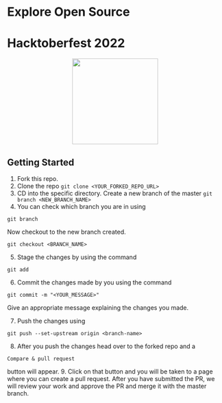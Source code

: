 # Explore Open Source
# Hacktoberfest 2022
<p align="center">
  <img src="https://static.wikia.nocookie.net/shingekinokyojin/images/a/a7/Survey_Corps_Logo.png/revision/latest?cb=20140307090257" width="200" height="200"/>
</p>


## Getting Started

1. Fork this repo.
2. Clone the repo
```git clone <YOUR_FORKED_REPO_URL>```
3. CD into the specific directory. Create a new branch of the master ```git branch <NEW_BRANCH_NAME>```
4. You can check which branch you are in using 
```
git branch
```  

Now checkout to the new branch created.

```
git checkout <BRANCH_NAME>
```

5. Stage the changes by using the command 
```
git add
```

6. Commit the changes made by you using the command 
```
git commit -m "<YOUR_MESSAGE>"
``` 
Give an appropriate message explaining the changes you made.

7. Push the changes using 
```
git push --set-upstream origin <branch-name>
```
8. After you push the changes head over to the forked repo and a 
```
Compare & pull request
``` 
button will appear. 
9. Click on that button and you will be taken to a page where you can create a pull request. After you have submitted the PR, we will review your work and approve the PR and merge it with the master branch.
